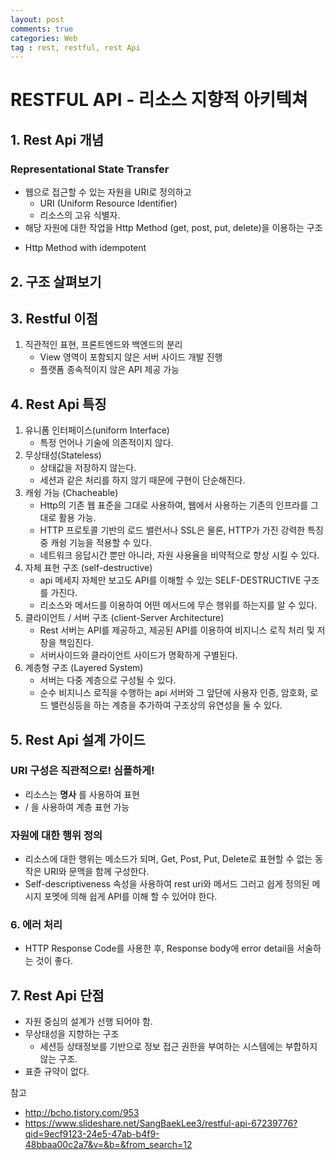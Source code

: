 ```yaml
---
layout: post
comments: true
categories: Web
tag : rest, restful, rest Api
---
```


# RESTFUL API - 리소스 지향적 아키텍쳐

## 1. Rest Api 개념
### Representational State Transfer
 - 웹으로 접근할 수 있는 자원을 URI로 정의하고
    - URI (Uniform Resource Identifier)
    - 리소스의 고유 식별자.
 - 해당 자원에 대한 작업을 Http Method (get, post, put, delete)을 이용하는 구조

+ Http Method with idempotent

## 2. 구조 살펴보기
 
## 3. Restful 이점
1. 직관적인 표현, 프론트엔드와 백엔드의 분리
    - View 영역이 포함되지 않은 서버 사이드 개발 진행
    - 플랫폼 종속적이지 않은 API 제공 가능


## 4. Rest Api 특징
1. 유니폼 인터페이스(uniform Interface)
    - 특정 언어나 기술에 의존적이지 않다.
2. 무상태성(Stateless)
    - 상태값을 저장하지 않는다.
    - 세션과 같은 처리를 하지 않기 때문에 구현이 단순해진다.
3. 캐슁 가능 (Chacheable)
    - Http의 기존 웹 표준을 그대로 사용하여, 웹에서 사용하는 기존의 인프라를 그대로 활용 가능.
    - HTTP 프로토콜 기반의 로드 밸런서나 SSL은 물론, HTTP가 가진 강력한 특징중 캐슁 기능을 적용할 수 있다. 
    - 네트워크 응답시간 뿐만 아니라, 자원 사용율을 비약적으로 향상 시킬 수 있다.
4. 자체 표현 구조 (self-destructive)
    - api 메세지 자체만 보고도 API를 이해할 수 있는 SELF-DESTRUCTIVE 구조를 가진다.
    - 리소스와 메서드를 이용하여 어떤 메서드에 무슨 행위를 하는지를 알 수 있다.
5. 클라이언트 / 서버 구조 (client-Server Architecture)
    - Rest 서버는 API를 제공하고, 제공된 API를 이용하여 비지니스 로직 처리 및 저장을 책임진다.
    - 서버사이드와 클라이언트 사이드가 명확하게 구별된다.
6. 계층형 구조 (Layered System)
    - 서버는 다중 계층으로 구성될 수 있다.
    - 순수 비지니스 로직을 수행하는 api 서버와 그 앞단에 사용자 인증, 암호화, 로드 밸런싱등을 하는 계층을 추가하여 구조상의 유연성을 둘 수 있다.
    

## 5. Rest Api 설계 가이드

### URI 구성은 직관적으로! 심플하게!
- 리소스는 **명사** 를 사용하여 표현
- / 을 사용하여 계층 표현 가능

### 자원에 대한 행위 정의
- 리소스에 대한 행위는 메소드가 되며, Get, Post, Put, Delete로 표현할 수 없는 동작은 URI와 문맥을 함께 구성한다.
- Self-descriptiveness 속성을 사용하여 rest uri와 메서드 그러고 쉽게 정의된 메시지 포멧에 의해 쉽게 API를 이해 할 수 있어야 한다.

### 6. 에러 처리
- HTTP Response Code를 사용한 후, Response body에 error detail을 서술하는 것이 좋다. 

## 7. Rest Api 단점
- 자원 중심의 설계가 선행 되어야 함.
- 무상태성을 지향하는 구조
    - 세션등 상태정보를 기반으로 정보 접근 권한을 부여하는 시스템에는 부합하지 않는 구조.
- 표쥰 규약이 없다.



참고
- http://bcho.tistory.com/953
- https://www.slideshare.net/SangBaekLee3/restful-api-67239776?qid=9ecf9123-24e5-47ab-b4f9-48bbaa00c2a7&v=&b=&from_search=12